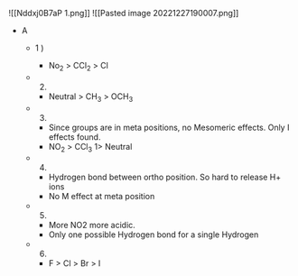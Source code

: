 ![[Nddxj0B7aP 1.png]]
![[Pasted image 20221227190007.png]]
- A
	- 1 )
		- No$_2$ > CCl$_2$ > Cl
	- 2)
		- Neutral > CH$_3$ > OCH$_3$


	- 3)
		- Since groups are in meta positions, no Mesomeric effects. Only I effects found.
		- NO$_2$ > CCl$_3$ 1> Neutral
	- 4)
		- Hydrogen bond between ortho position. So hard to release H+ ions
		- No M effect at meta position
	- 5)
		- More NO2 more acidic.
		- Only one possible Hydrogen bond for  a single Hydrogen
	- 6)
		- F > Cl > Br > I